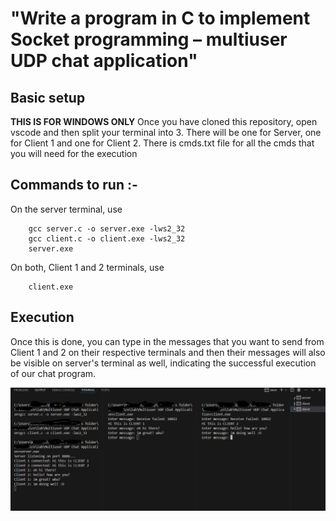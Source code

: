 # "Write a program in C to implement Socket programming – multiuser UDP chat application"

## Basic setup
**THIS IS FOR WINDOWS ONLY**
Once you have cloned this repository, open vscode and then split your terminal into 3. There will be one for Server, one for Client 1 and one for Client 2.
There is cmds.txt file for all the cmds that you will need for the execution

## Commands to run :-
On the server terminal, use 
``` 
    gcc server.c -o server.exe -lws2_32 
    gcc client.c -o client.exe -lws2_32
    server.exe
```
On both, Client 1 and 2 terminals, use
``` 
    client.exe 
```
## Execution
Once this is done, you can type in the messages that you want to send from Client 1 and 2 on their respective terminals and then their messages will also be visible on server's terminal as well, indicating the successful execution of our chat program.


![Output Screenshot](output.png)


